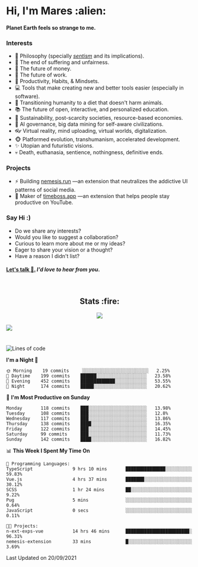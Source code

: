 <h1>Hi, I'm Mares :alien:</h1>

#### Planet Earth feels so strange to me.

### **Interests**

- 🌊 Philosophy (specially [_sentism_][sentismmedium] and its implications).
- 🎯 The end of suffering and unfairness.
- 💸 The future of money.
- 💼 The future of work.
- 🧠 Productivity, Habits, & Mindsets.
- 💻 Tools that make creating new and better tools easier (especially in software).
- 🥗 Transitioning humanity to a diet that doesn't harm animals.
- 📚 The future of open, interactive, and personalized education.
- 🌱 Sustainability, post-scarcity societies, resource-based economies.
- 🤖 AI governance, big data mining for self-aware civilizations.
- 👓 Virtual reality, mind uploading, virtual worlds, digitalization.
- 🐵 Platformed evolution, transhumanism, accelerated development.
- ✨ Utopian and futuristic visions.
- 💀 Death, euthanasia, sentience, nothingness, definitive ends.


### **Projects**

- ⚡ Building [nemesis.run](https://nemesis.run) —an extension that neutralizes the addictive UI patterns of social media.
- 💎 Maker of [timeboss.app](https://timeboss.app) —an extension that helps people stay productive on YouTube.


### **Say Hi :)**

- Do we share any interests?
- Would you like to suggest a collaboration?
- Curious to learn more about me or my ideas?
- Eager to share your vision or a thought?
- Have a reason I didn't list?

#### [Let's talk :wave:.](mailto:mareszhar@gmail.com) _I'd love to hear from you_.

[sentismmedium]: https://medium.com/@mareszhar/born-a-prisoner-a-reflection-about-life-its-struggles-and-a-plan-to-escape-d8566ce9b026

<br>

<h2 align="center">Stats :fire:</h2>

<div align="center">
  <img src="https://github-readme-streak-stats.herokuapp.com?user=mareszhar&theme=black-ice&hide_border=true&stroke=FFFFFF15&ring=DF8FFE&fire=DF8FFE&currStreakLabel=DF8FFE&background=1A232A&currStreakNum=86FFAB&dates=B1AAB3FF">
</div>

<!-- Add or remove this: &dates=B1AAB3FF at the end of the streak stats URL if they get bugged and aren't updating -->

<br>

<img src="https://activity-graph.herokuapp.com/graph?username=mareszhar&theme=nord&bg_color=00000000&color=979797&line=DF8FFE&point=00000000&area=true&hide_border=true">

<br>

<h1></h1>

<!--START_SECTION:waka-->
![Lines of code](https://img.shields.io/badge/From%20Hello%20World%20I%27ve%20Written-118847%20lines%20of%20code-blue)

**I'm a Night 🦉** 

```text
🌞 Morning    19 commits     ░░░░░░░░░░░░░░░░░░░░░░░░░   2.25% 
🌆 Daytime    199 commits    ██████░░░░░░░░░░░░░░░░░░░   23.58% 
🌃 Evening    452 commits    █████████████░░░░░░░░░░░░   53.55% 
🌙 Night      174 commits    █████░░░░░░░░░░░░░░░░░░░░   20.62%

```
📅 **I'm Most Productive on Sunday** 

```text
Monday       118 commits    ███░░░░░░░░░░░░░░░░░░░░░░   13.98% 
Tuesday      108 commits    ███░░░░░░░░░░░░░░░░░░░░░░   12.8% 
Wednesday    117 commits    ███░░░░░░░░░░░░░░░░░░░░░░   13.86% 
Thursday     138 commits    ████░░░░░░░░░░░░░░░░░░░░░   16.35% 
Friday       122 commits    ███░░░░░░░░░░░░░░░░░░░░░░   14.45% 
Saturday     99 commits     ███░░░░░░░░░░░░░░░░░░░░░░   11.73% 
Sunday       142 commits    ████░░░░░░░░░░░░░░░░░░░░░   16.82%

```


📊 **This Week I Spent My Time On** 

```text
💬 Programming Languages: 
TypeScript               9 hrs 10 mins       ███████████████░░░░░░░░░░   59.83% 
Vue.js                   4 hrs 37 mins       ███████░░░░░░░░░░░░░░░░░░   30.12% 
SCSS                     1 hr 24 mins        ██░░░░░░░░░░░░░░░░░░░░░░░   9.22% 
Pug                      5 mins              ░░░░░░░░░░░░░░░░░░░░░░░░░   0.64% 
JavaScript               0 secs              ░░░░░░░░░░░░░░░░░░░░░░░░░   0.11%

🐱‍💻 Projects: 
n-ext-exps-vue           14 hrs 46 mins      ████████████████████████░   96.31% 
nemesis-extension        33 mins             █░░░░░░░░░░░░░░░░░░░░░░░░   3.69%

```


 Last Updated on 20/09/2021
<!--END_SECTION:waka-->

